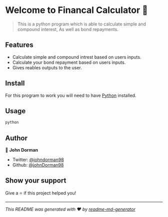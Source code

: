 # Welcome to Financal Calculator 👋

> This is a python program which is able to calculate simple and compound interest, As well as  bond repayments.

## Features
 
 * Calculate simple and compound intrest based on users inputs.
 * Calculate your bond repayment based on users inputs.
 * Gives reables outputs to the user.

## Install

 For this program to work you will need to have [Python](https://www.python.org/downloads/) installed.

## Usage

```sh
python
```

## Author

👤 **John Dorman**

* Twitter: [@johndorman98](https://twitter.com/johndorman98)
* Github: [@johnDorman98](https://github.com/johnDorman98)

## Show your support

Give a ⭐️ if this project helped you!


***
_This README was generated with ❤️ by [readme-md-generator](https://github.com/kefranabg/readme-md-generator)_
